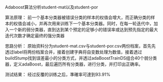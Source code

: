 Adaboost算法分析student-mat以及student-por

算法原理：
前一个基本分类器被错误分类的样本的权值会增大，而正确分类的样本的权值会减小，并再次用来训练下一个基本分类器。同时，在每一轮迭代中，加入一个新的弱分类器，直到达到某个预定的足够小的错误率或达到预先指定的最大迭代次数才确定最终的强分类器

思路分析：
原始资料分为student-mat.csv与student-por.csv两份档案，首先先透过label将两份档案合并，接着创建字典将自变数处理为数值，接着透过buildStump找到误差最小的分类方式，并透过adaBoostTrainDS组合40个弱分类器，定义adaBoost，最后遍历所有分类器，进行分类，并打印出正确率。

测试结果：
经过反覆的训练之后，準確率可達到93.91%
